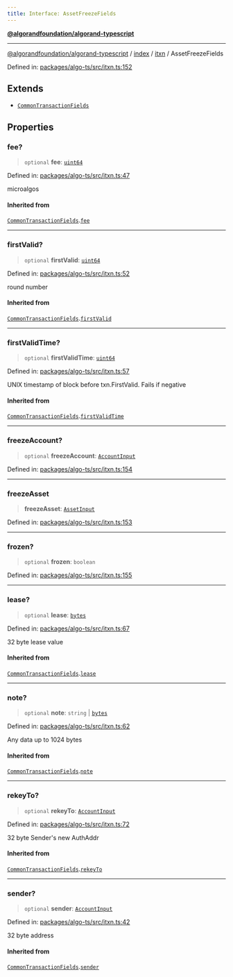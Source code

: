 ```yaml
---
title: Interface: AssetFreezeFields
---
```


[**@algorandfoundation/algorand-typescript**](../../../../README)

***

[@algorandfoundation/algorand-typescript](../../../../README) / [index](../../../README) / [itxn](../README) / AssetFreezeFields



Defined in: [packages/algo-ts/src/itxn.ts:152](https://github.com/algorandfoundation/puya-ts/blob/main/packages/algo-ts/src/itxn.ts#L152)

## Extends

- [`CommonTransactionFields`](CommonTransactionFields)

## Properties

### fee?

> `optional` **fee**: [`uint64`](../../../type-aliases/uint64)

Defined in: [packages/algo-ts/src/itxn.ts:47](https://github.com/algorandfoundation/puya-ts/blob/main/packages/algo-ts/src/itxn.ts#L47)

microalgos

#### Inherited from

[`CommonTransactionFields`](CommonTransactionFields).[`fee`](CommonTransactionFields#fee)

***

### firstValid?

> `optional` **firstValid**: [`uint64`](../../../type-aliases/uint64)

Defined in: [packages/algo-ts/src/itxn.ts:52](https://github.com/algorandfoundation/puya-ts/blob/main/packages/algo-ts/src/itxn.ts#L52)

round number

#### Inherited from

[`CommonTransactionFields`](CommonTransactionFields).[`firstValid`](CommonTransactionFields#firstvalid)

***

### firstValidTime?

> `optional` **firstValidTime**: [`uint64`](../../../type-aliases/uint64)

Defined in: [packages/algo-ts/src/itxn.ts:57](https://github.com/algorandfoundation/puya-ts/blob/main/packages/algo-ts/src/itxn.ts#L57)

UNIX timestamp of block before txn.FirstValid. Fails if negative

#### Inherited from

[`CommonTransactionFields`](CommonTransactionFields).[`firstValidTime`](CommonTransactionFields#firstvalidtime)

***

### freezeAccount?

> `optional` **freezeAccount**: [`AccountInput`](../../../-internal-/type-aliases/AccountInput)

Defined in: [packages/algo-ts/src/itxn.ts:154](https://github.com/algorandfoundation/puya-ts/blob/main/packages/algo-ts/src/itxn.ts#L154)

***

### freezeAsset

> **freezeAsset**: [`AssetInput`](../../../-internal-/type-aliases/AssetInput)

Defined in: [packages/algo-ts/src/itxn.ts:153](https://github.com/algorandfoundation/puya-ts/blob/main/packages/algo-ts/src/itxn.ts#L153)

***

### frozen?

> `optional` **frozen**: `boolean`

Defined in: [packages/algo-ts/src/itxn.ts:155](https://github.com/algorandfoundation/puya-ts/blob/main/packages/algo-ts/src/itxn.ts#L155)

***

### lease?

> `optional` **lease**: [`bytes`](../../../type-aliases/bytes)

Defined in: [packages/algo-ts/src/itxn.ts:67](https://github.com/algorandfoundation/puya-ts/blob/main/packages/algo-ts/src/itxn.ts#L67)

32 byte lease value

#### Inherited from

[`CommonTransactionFields`](CommonTransactionFields).[`lease`](CommonTransactionFields#lease)

***

### note?

> `optional` **note**: `string` \| [`bytes`](../../../type-aliases/bytes)

Defined in: [packages/algo-ts/src/itxn.ts:62](https://github.com/algorandfoundation/puya-ts/blob/main/packages/algo-ts/src/itxn.ts#L62)

Any data up to 1024 bytes

#### Inherited from

[`CommonTransactionFields`](CommonTransactionFields).[`note`](CommonTransactionFields#note)

***

### rekeyTo?

> `optional` **rekeyTo**: [`AccountInput`](../../../-internal-/type-aliases/AccountInput)

Defined in: [packages/algo-ts/src/itxn.ts:72](https://github.com/algorandfoundation/puya-ts/blob/main/packages/algo-ts/src/itxn.ts#L72)

32 byte Sender's new AuthAddr

#### Inherited from

[`CommonTransactionFields`](CommonTransactionFields).[`rekeyTo`](CommonTransactionFields#rekeyto)

***

### sender?

> `optional` **sender**: [`AccountInput`](../../../-internal-/type-aliases/AccountInput)

Defined in: [packages/algo-ts/src/itxn.ts:42](https://github.com/algorandfoundation/puya-ts/blob/main/packages/algo-ts/src/itxn.ts#L42)

32 byte address

#### Inherited from

[`CommonTransactionFields`](CommonTransactionFields).[`sender`](CommonTransactionFields#sender)
